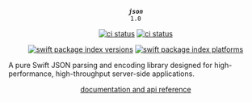 <div align="center">

***`json`***<br>`1.0`

[![ci status](https://github.com/tayloraswift/swift-json/actions/workflows/test.yml/badge.svg)](https://github.com/tayloraswift/swift-json/actions/workflows/test.yml)
[![ci status](https://github.com/tayloraswift/swift-json/actions/workflows/docs.yml/badge.svg)](https://github.com/tayloraswift/swift-json/actions/workflows/docs.yml)

[![swift package index versions](https://img.shields.io/endpoint?url=https%3A%2F%2Fswiftpackageindex.com%2Fapi%2Fpackages%2Ftayloraswift%2Fswift-json%2Fbadge%3Ftype%3Dswift-versions)](https://swiftpackageindex.com/tayloraswift/swift-json)
[![swift package index platforms](https://img.shields.io/endpoint?url=https%3A%2F%2Fswiftpackageindex.com%2Fapi%2Fpackages%2Ftayloraswift%2Fswift-json%2Fbadge%3Ftype%3Dplatforms)](https://swiftpackageindex.com/tayloraswift/swift-json)

</div>

A pure Swift JSON parsing and encoding library designed for high-performance, high-throughput server-side applications.


<div align="center">

[documentation and api reference](https://swiftinit.org/docs/swift-json/json)

</div>

